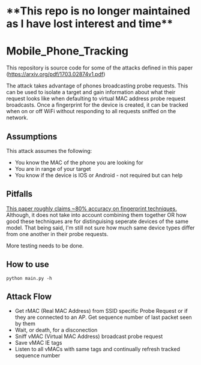 # \*\*This repo is no longer maintained as I have lost interest and time\*\*
# Mobile_Phone_Tracking
This repository is source code for some of the attacks defined in this paper (https://arxiv.org/pdf/1703.02874v1.pdf)

The attack takes advantage of phones broadcasting probe requests. This can be used to isolate a target and gain information about what their request looks like when defaulting to virtual MAC address probe request broadcasts. Once a fingerprint for the device is created, it can be tracked when on or off WiFi without responding to all requests sniffed on the network.

## Assumptions
This attack assumes the following:
* You know the MAC of the phone you are looking for
* You are in range of your target
* You know if the device is IOS or Android - not required but can help

## Pitfalls
[This paper roughly claims ~80% accuracy on fingerprint techniques.](http://papers.mathyvanhoef.com/asiaccs2016.pdf) Although, it does not take into account combining them together OR how good these techniques are for distinguising seperate devices of the same model. That being said, I'm still not sure how much same device types differ from one another in their probe requests.

More testing needs to be done.

## How to use
```python main.py -h```

## Attack Flow
* Get rMAC (Real MAC Address) from SSID specific Probe Request or if they are connected to an AP. Get sequence number of last packet seen by them
* Wait, or death, for a disconection
* Sniff vMAC (Virtual MAC Address) broadcast probe request
* Save vMAC IE tags
* Listen to all vMACs with same tags and continually refresh tracked sequence number
